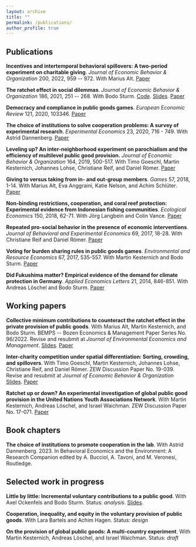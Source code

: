 ```yaml
---
layout: archive
title: ""
permalink: /publications/
author_profile: true
---
```


## Publications

**Incentives and intertemporal behavioral spillovers: A two-period experiment on charitable giving**. *Journal of 
Economic Behavior & Organization* 200, 2022, 959 -- 972. With Marius Alt.
[Paper](https://www.sciencedirect.com/science/article/pii/S0167268122001895) 

**The ratchet effect in social dilemmas**. *Journal of Economic Behavior & Organization* 186, 2021, 251 -- 268. 
With Bodo Sturm. [Code](https://github.com/cgallier/GS_21). [Slides](/files/Ratchet_I_Slides.pdf). [Paper](https://www.sciencedirect.com/science/article/abs/pii/S0167268121001220)

**Democracy and compliance in public goods games**. *European Economic Review* 121, 2020, 103346. 
[Paper](https://doi.org/10.1016/j.euroecorev.2019.103346)

**The choice of institutions to solve cooperation problems: A survey of experimental research**. *Experimental Economics* 23,
2020, 716 - 749. With Astrid Dannenberg. [Paper](https://doi.org/10.1007/s10683-019-09629-8)

**Leveling up? An inter-neighborhood experiment on parochialism and the efficiency of multilevel public good provision.**
*Journal of Economic Behavior & Organization* 164, 2019, 500-517. With Timo Goeschl, Martin Kesternich, Johannes Lohse,
Christiane Reif, and Daniel Römer. [Paper](https://doi.org/10.1016/j.jebo.2019.05.028)

**Giving to versus taking from in- and out-group members**. *Games* 57, 2018, 1-14. With Marius Alt, Eva Anggraini, 
Katie Nelson, and Achim Schlüter. [Paper](https://doi.org/10.3390/g9030057)

**Non-binding restrictions, cooperation, and coral reef protection: Experimental evidence from Indonesian fishing communities**.
*Ecological Economics* 150, 2018, 62-71. With Jörg Langbein and Colin Vance. [Paper](https://doi.org/10.1016/j.ecolecon.2018.03.006)

**Repeated pro-social behavior in the presence of economic interventions**. *Journal of Behavioral and Experimental Economics*
69, 2017, 18-28. With Christiane Reif and Daniel Römer. [Paper](https://doi.org/10.1016/j.socec.2017.05.003)

**Voting for burden sharing rules in public goods games**. *Environmental and Resource Economics* 67, 2017, 535-557. With
Martin Kesternich and Bodo Sturm. [Paper](https://doi.org/10.1007/s10640-016-0022-6) 

**Did Fukushima matter? Empirical evidence of the demand for climate protection in Germany**. *Applied Economics Letters*
21, 2014, 846-851. With Andreas Löschel and Bodo Sturm. [Paper](https://doi.org/10.1080/13504851.2014.892194) 

## Working papers
**Collective minimum contributions to counteract the ratchet effect in the private provision of public goods**. With Marius Alt, Martin
Kesternich, and Bodo Sturm. BEMPS -- Bozen Economics & Management Paper Series No. 96/2022. Revise and resubmit at 
*Journal of Environmental Economics and Management*. [Slides](/files/Ratchet_II.pdf). [Paper](https://repec.unibz.it/bemps96.pdf)

**Inter-charity competition under spatial differentiation: Sorting, crowding, and spillovers**. With Timo Goeschl, Martin
Kesternich, Johannes Lohse, Christiane Reif, and Daniel Römer. ZEW Discussion Paper No. 19-039. Revise and resubmit at 
*Journal of Economic Behavior & Organization* [Slides](/files/Charity_Competition.pdf).
[Paper](https://www.google.com/url?q=https%3A%2F%2Fftp.zew.de%2Fpub%2Fzew-docs%2Fdp%2Fdp19039.pdf&sa=D)

**Ratchet up or down? An experimental investigation of global public good provision in the United Nations Youth Associations
Network**. With Martin Kesternich, Andreas Löschel, and Israel Waichman. ZEW Discussion Paper No. 17-071.
[Paper](https://www.google.com/url?q=https%3A%2F%2Fftp.zew.de%2Fpub%2Fzew-docs%2Fdp%2Fdp17071.pdf&sa=D)

## Book chapters
**The choice of institutions to promote cooperation in the lab**. With Astrid Dannenberg. 2023. In Behavioral Economics and the 
Environment: A Research Companion edited by A. Bucciol, A. Tavoni, and M. Veronesi, Routledge.

## Selected work in progress
**Little by little: Incremental voluntary contributions to a public good**. With Axel Ockenfels and Bodo Sturm. 
Status: *analysis*. [Slides](/files/Ratchet_III.pdf).

**Cooperation, inequality, and equity in the voluntary provision of public goods**. With Lara Bartels and Achim Hagen. Status: 
*design*

**On the provision of global public goods: A multi-country experiment**. With Martin Kesternich, Andreas Löschel, and 
Israel Waichman. Status: *draft*